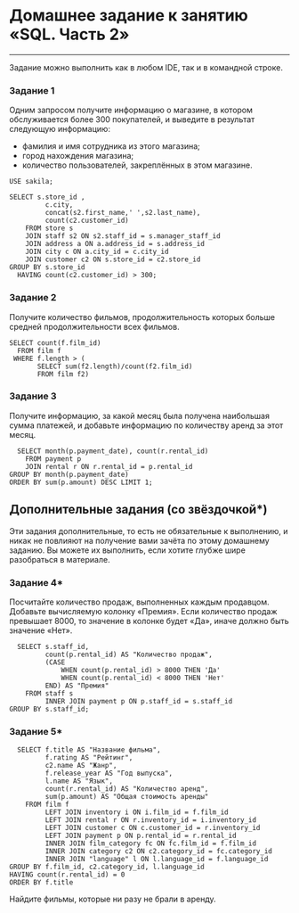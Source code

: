 # Домашнее задание к занятию «SQL. Часть 2»

---

Задание можно выполнить как в любом IDE, так и в командной строке.

### Задание 1

Одним запросом получите информацию о магазине, в котором обслуживается более 300 покупателей, и выведите в результат следующую информацию: 
- фамилия и имя сотрудника из этого магазина;
- город нахождения магазина;
- количество пользователей, закреплённых в этом магазине.

```
USE sakila;
```
```
SELECT s.store_id ,
         c.city,
         concat(s2.first_name,' ',s2.last_name),
         count(c2.customer_id)
    FROM store s 
    JOIN staff s2 ON s2.staff_id = s.manager_staff_id 
    JOIN address a ON a.address_id = s.address_id 
    JOIN city c ON a.city_id = c.city_id 
    JOIN customer c2 ON s.store_id = c2.store_id 
GROUP BY s.store_id 
  HAVING count(c2.customer_id) > 300;
```
### Задание 2

Получите количество фильмов, продолжительность которых больше средней продолжительности всех фильмов.

```
SELECT count(f.film_id)
  FROM film f
 WHERE f.length > (
       SELECT sum(f2.length)/count(f2.film_id) 
       FROM film f2)
```
### Задание 3

Получите информацию, за какой месяц была получена наибольшая сумма платежей, и добавьте информацию по количеству аренд за этот месяц.

```
  SELECT month(p.payment_date), count(r.rental_id)
    FROM payment p 
    JOIN rental r ON r.rental_id = p.rental_id 
GROUP BY month(p.payment_date)
ORDER BY sum(p.amount) DESC LIMIT 1;
```
## Дополнительные задания (со звёздочкой*)
Эти задания дополнительные, то есть не обязательные к выполнению, и никак не повлияют на получение вами зачёта по этому домашнему заданию. Вы можете их выполнить, если хотите глубже шире разобраться в материале.

### Задание 4*

Посчитайте количество продаж, выполненных каждым продавцом. Добавьте вычисляемую колонку «Премия». Если количество продаж превышает 8000, то значение в колонке будет «Да», иначе должно быть значение «Нет».

```
  SELECT s.staff_id, 
         count(p.rental_id) AS "Количество продаж",
         (CASE 
	         WHEN count(p.rental_id) > 8000 THEN 'Да'
	         WHEN count(p.rental_id) < 8000 THEN 'Нет'
         END) AS "Премия"
    FROM staff s  
         INNER JOIN payment p ON p.staff_id = s.staff_id
GROUP BY s.staff_id;
```
### Задание 5*

```
  SELECT f.title AS "Название фильма",
         f.rating AS "Рейтинг",
         c2.name AS "Жанр",
         f.release_year AS "Год выпуска",
         l.name AS "Язык", 
         count(r.rental_id) AS "Количество аренд",
         sum(p.amount) AS "Общая стоимость аренды"
    FROM film f
         LEFT JOIN inventory i ON i.film_id = f.film_id 
         LEFT JOIN rental r ON r.inventory_id = i.inventory_id
         LEFT JOIN customer c ON c.customer_id = r.inventory_id
         LEFT JOIN payment p ON p.rental_id = r.rental_id
         INNER JOIN film_category fc ON fc.film_id = f.film_id 
         INNER JOIN category c2 ON c2.category_id = fc.category_id 
         INNER JOIN "language" l ON l.language_id = f.language_id 
GROUP BY f.film_id, c2.category_id, l.language_id
HAVING count(r.rental_id) = 0 
ORDER BY f.title
```
Найдите фильмы, которые ни разу не брали в аренду.

